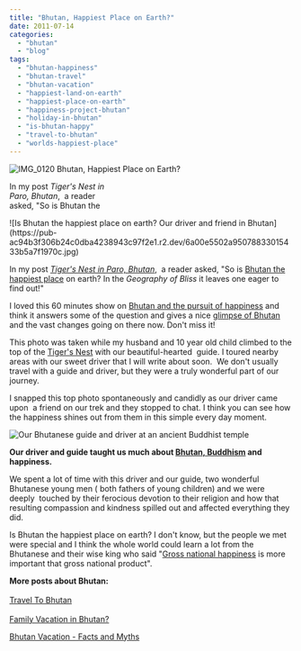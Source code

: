 ```yaml
---
title: "Bhutan, Happiest Place on Earth?"
date: 2011-07-14
categories: 
  - "bhutan"
  - "blog"
tags: 
  - "bhutan-happiness"
  - "bhutan-travel"
  - "bhutan-vacation"
  - "happiest-land-on-earth"
  - "happiest-place-on-earth"
  - "happiness-project-bhutan"
  - "holiday-in-bhutan"
  - "is-bhutan-happy"
  - "travel-to-bhutan"
  - "worlds-happiest-place"
---
```


 ![IMG_0120](https://pub-ac94b3f306b24c0dba4238943c97f2e1.r2.dev/6a00e5502a95078833015433b5a77c970c.jpg) Bhutan, Happiest Place on Earth?

In my post _Tiger's Nest in  
Paro, Bhutan_,  a reader  
asked, "So is Bhutan the

<!--more--> ![Is Bhutan the happiest place on earth? Our driver and friend in Bhutan](https://pub-ac94b3f306b24c0dba4238943c97f2e1.r2.dev/6a00e5502a95078833015433b5a7f1970c.jpg)  
  
  
In my post [_Tiger's Nest in Paro, Bhutan_](http://soultravelers3new.local/2011/07/tigers-nest-in-paro-bhutan.html#more "Tiger's Nest in Paro, Bhutan"),  a reader asked, "So is [Bhutan the happiest place](http://soultravelers3new.local/2011/06/family-travel-bhutan-nomads.html "family travel bhutan") on earth? In the _Geography of Bliss_ it leaves one eager to find out!"  
  
I loved this 60 minutes show on [Bhutan and the pursuit of happiness](http://sixtyminutes.ninemsn.com.au/stories/liambartlett/574370/the-pursuit-of-happiness "Bhutan and the pursuit of happiness") and think it answers some of the question and gives a nice [glimpse of Bhutan](http://soultravelers3new.local/2011/05/bhutan-travel-mother-and-child-photo.html "glimse of Bhutan") and the vast changes going on there now. Don't miss it!  
  
This photo was taken while my husband and 10 year old child climbed to the top of the [Tiger's Nest](http://en.wikipedia.org/wiki/Paro_Taktsang "tiger's nest") with our beautiful-hearted  guide. I toured nearby areas with our sweet driver that I will write about soon.  We don't usually travel with a guide and driver, but they were a truly wonderful part of our journey.  
  
I snapped this top photo spontaneously and candidly as our driver came upon  a friend on our trek and they stopped to chat. I think you can see how the happiness shines out from them in this simple every day moment.  
  
![Our Bhutanese guide and driver at an ancient Buddhist temple](https://pub-ac94b3f306b24c0dba4238943c97f2e1.r2.dev/6a00e5502a95078833015433b60463970c.jpg)  
  
  
**Our driver and guide taught us much about [Bhutan, Buddhism](http://soultravelers3new.local/2011/05/buddhist-bhutan-bliss.html "Bhutan Buddhism") and happiness.**  
  
We spent a lot of time with this driver and our guide, two wonderful Bhutanese young men ( both fathers of young children) and we were deeply  touched by their ferocious devotion to their religion and how that resulting compassion and kindness spilled out and affected everything they did.

Is Bhutan the happiest place on earth? I don't know, but the people we met were special and I think the whole world could learn a lot from the Bhutanese and their wise king who said "[Gross national happiness](http://en.wikipedia.org/wiki/Gross_national_happiness "gross national product") is more important that gross national product".  
  
**More posts about Bhutan:  
[  
](http://soultravelers3new.local/2011/05/travel-to-bhutan-.html "travel to bhutan")**[Travel To Bhutan](http://soultravelers3new.local/2011/05/travel-to-bhutan-.html "travel to bhutan")  
[  
Family Vacation in Bhutan?](http://soultravelers3new.local/2011/05/family-vacation-in-bhutan.html "family vacation in Bhutan")  
  
[Bhutan Vacation - Facts and Myths](http://soultravelers3new.local/2011/06/bhutan-vacation-facts-and-myths.html "Bhutan Vacation facts and myths")
